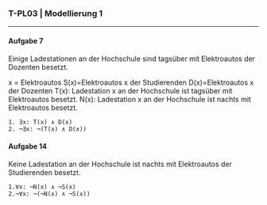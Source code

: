 ### T-PL03 | Modellierung 1
---

#### Aufgabe 7
Einige Ladestationen an der Hochschule sind tagsüber
mit Elektroautos der Dozenten besetzt.

x = Elektroautos
S(x)=Elektroautos x der Studierenden
D(x)=Elektroautos x der Dozenten
T(x): Ladestation x an der Hochschule ist tagsüber mit Elektroautos besetzt.
N(x): Ladestation x an der Hochschule ist nachts mit Elektroautos besetzt.

    1. ∃x: T(x) ∧ D(x)
    2. ¬∃x: ¬(T(x) ∧ D(x))
    
#### Aufgabe 14
Keine Ladestation an der Hochschule ist nachts
mit Elektroautos der Studierenden besetzt.

    1.∀x: ¬N(x) ∧ ¬S(x)
    2.¬∀x: ¬(¬N(x) ∧ ¬S(x))